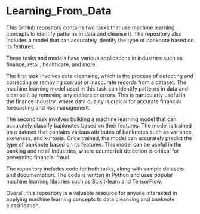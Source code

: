 # Learning_From_Data

This GitHub repository contains two tasks that use machine learning concepts to identify patterns in data and cleanse it. 
The repository also includes a model that can accurately identify the type of banknote based on its features. 

These tasks and models have various applications in industries such as finance, retail, healthcare, and more.

The first task involves data cleansing, which is the process of detecting and correcting or removing corrupt or inaccurate records from a dataset. 
The machine learning model used in this task can identify patterns in data and cleanse it by removing any outliers or errors. 
This is particularly useful in the finance industry, where data quality is critical for accurate financial forecasting and risk management.

The second task involves building a machine learning model that can accurately classify banknotes based on their features. 
The model is trained on a dataset that contains various attributes of banknotes such as variance, skewness, and kurtosis. 
Once trained, the model can accurately predict the type of banknote based on its features. 
This model can be useful in the banking and retail industries, where counterfeit detection is critical for preventing financial fraud.

The repository includes code for both tasks, along with sample datasets and documentation. 
The code is written in Python and uses popular machine learning libraries such as Scikit-learn and TensorFlow. 

Overall, this repository is a valuable resource for anyone interested in applying machine learning concepts to data cleansing and banknote classification. 
